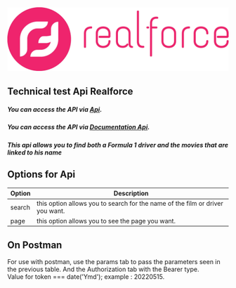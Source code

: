 ![](./Logo-Nouveau-RF.webp)
---

## Technical test Api Realforce

##### <span style="align: center">You can access the API via [Api](https://apirealforce.herokuapp.com/search).</span>

##### <span style="align: center">You can access the API via [Documentation Api](https://app.swaggerhub.com/apis-docs/aawfrancois/apiRealforce/1.0.0#/developers/get_search).</span>

##### This api allows you to find both a Formula 1 driver and the movies that are linked to his name


## Options for Api


| Option | Description |
|--------| ----------- |
| search | this option allows you to search for the name of the film or driver you want. |
| page   | this option allows you to see the page you want. |



## On Postman

For use with postman, use the params tab to pass the parameters seen in the previous table. And the Authorization tab with the Bearer type.<br>
Value for token === date('Ymd'); example : 20220515.
